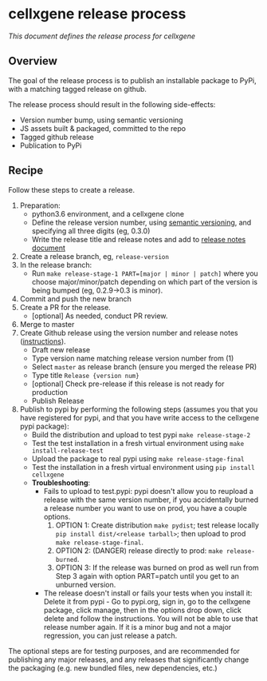 # cellxgene release process

_This document defines the release process for cellxgene_

## Overview

The goal of the release process is to publish an installable package
to PyPi, with a matching tagged release on github.

The release process should result in the following side-effects:

- Version number bump, using semantic versioning
- JS assets built & packaged, committed to the repo
- Tagged github release
- Publication to PyPi

## Recipe

Follow these steps to create a release.

1.  Preparation:
    - python3.6 environment, and a cellxgene clone
    - Define the release version number, using [semantic versioning](https://semver.org/),
      and specifying all three digits (eg, 0.3.0)
    - Write the release title and release notes and add to
      [release notes document](https://docs.google.com/document/d/1KnHwkYfhyWO5H8BDcMu7y3ogjvq5Yi4OwpmZ8DB6w0Y/edit)
2.  Create a release branch, eg, `release-version`
3.  In the release branch:
    - Run `make release-stage-1 PART=[major | minor | patch]` where you choose major/minor/patch depending on which part of the version
      is being bumped (eg, 0.2.9->0.3 is minor).
4.  Commit and push the new branch
5.  Create a PR for the release.
    - [optional] As needed, conduct PR review.
6.  Merge to master
7.  Create Github release using the version number and release notes
    ([instructions](https://help.github.com/articles/creating-releases/)).
    - Draft new release
    - Type version name matching release version number from (1)
    - Select `master` as release branch (ensure you merged the release PR)
    - Type title `Release {version num}`
    - [optional] Check pre-release if this release is not ready for production
    - Publish Release
8. Publish to pypi by performing the following steps (assumes you that you have registered for pypi, 
and that you have write access to the cellxgene pypi package):
    - Build the distribution and upload to test pypi `make release-stage-2`
    - Test the test installation in a fresh virtual environment using `make install-release-test`
    - Upload the package to real pypi using `make release-stage-final`
    - Test the installation in a fresh virtual environment using
      `pip install cellxgene`
    - **Troubleshooting**:
        - Fails to upload to test.pypi: pypi doesn't allow you to reupload a release with the same version number, 
        if you accidentally burned a release number you want to use on prod, you have a couple options. 
            1) OPTION 1: Create distribution `make pydist`; test release locally `pip install dist/<release tarball>`;
             then upload to prod `make release-stage-final`. 
            2) OPTION 2: (DANGER) release directly to prod: `make release-burned`.  
            3) OPTION 3: If the release was burned on prod as well run from Step 3 again with option
            PART=patch until you get to an unburned version.
        - The release doesn't install or fails your tests when you install it: Delete it from pypi - Go to pypi.org, sign in, 
        go to the cellxgene package, click manage, then in the options drop down, click delete and 
        follow the instructions. You will not be able to use that release number again. If it is a minor bug 
        and not a major regression, you can just release a patch. 
    

The optional steps are for testing purposes, and are recommended
for publishing any major releases, and any releases that significantly
change the packaging (e.g. new bundled files, new dependencies, etc.)
